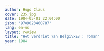 ```yaml
---
author: Hugo Claus
cover: 235.jpg
date: 1984-05-01 22:00:00
isbn: '9789023460787'
lang: en-us
layout: review
title: "Het verdriet van Belgi\xEB : roman"
year: 1984
---
```


